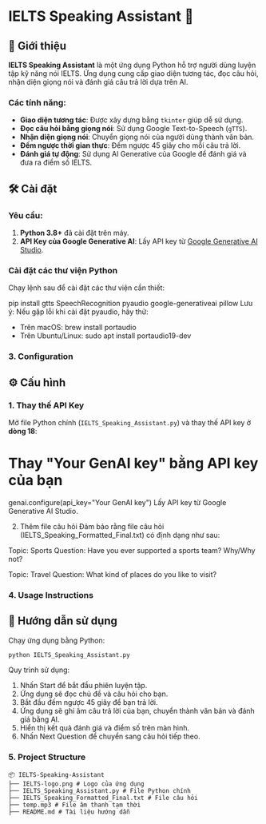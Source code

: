 # IELTS Speaking Assistant 🎤

## 📖 Giới thiệu
**IELTS Speaking Assistant** là một ứng dụng Python hỗ trợ người dùng luyện tập kỹ năng nói IELTS. Ứng dụng cung cấp giao diện tương tác, đọc câu hỏi, nhận diện giọng nói và đánh giá câu trả lời dựa trên AI.

### Các tính năng:
- **Giao diện tương tác**: Được xây dựng bằng `tkinter` giúp dễ sử dụng.
- **Đọc câu hỏi bằng giọng nói**: Sử dụng Google Text-to-Speech (`gTTS`).
- **Nhận diện giọng nói**: Chuyển giọng nói của người dùng thành văn bản.
- **Đếm ngược thời gian thực**: Đếm ngược 45 giây cho mỗi câu trả lời.
- **Đánh giá tự động**: Sử dụng AI Generative của Google để đánh giá và đưa ra điểm số IELTS.

## 🛠️ Cài đặt

### Yêu cầu:
1. **Python 3.8+** đã cài đặt trên máy.
2. **API Key của Google Generative AI**: Lấy API key từ [Google Generative AI Studio](https://aistudio.google.com/app/apikey).

### Cài đặt các thư viện Python
Chạy lệnh sau để cài đặt các thư viện cần thiết:

pip install gtts SpeechRecognition pyaudio google-generativeai pillow
Lưu ý: Nếu gặp lỗi khi cài đặt pyaudio, hãy thử:

- Trên macOS: brew install portaudio
- Trên Ubuntu/Linux: sudo apt install portaudio19-dev

### 3. **Configuration**
## ⚙️ Cấu hình

### 1. Thay thế API Key
Mở file Python chính (`IELTS_Speaking_Assistant.py`) và thay thế API key ở **dòng 18**:

# Thay "Your GenAI key" bằng API key của bạn
genai.configure(api_key="Your GenAI key")
Lấy API key từ Google Generative AI Studio.

2. Thêm file câu hỏi
Đảm bảo rằng file câu hỏi (IELTS_Speaking_Formatted_Final.txt) có định dạng như sau:

Topic: Sports
Question: Have you ever supported a sports team? Why/Why not?

Topic: Travel
Question: What kind of places do you like to visit?

### 4. **Usage Instructions**
## 🚀 Hướng dẫn sử dụng

Chạy ứng dụng bằng Python:

```bash
python IELTS_Speaking_Assistant.py
```

Quy trình sử dụng:
1. Nhấn Start để bắt đầu phiên luyện tập.
2. Ứng dụng sẽ đọc chủ đề và câu hỏi cho bạn.
3. Bắt đầu đếm ngược 45 giây để bạn trả lời.
4. Ứng dụng sẽ ghi âm câu trả lời của bạn, chuyển thành văn bản và đánh giá bằng AI.
5. Hiển thị kết quả đánh giá và điểm số trên màn hình.
6. Nhấn Next Question để chuyển sang câu hỏi tiếp theo.

### 5. **Project Structure**
```
📦 IELTS-Speaking-Assistant
├── IELTS-logo.png # Logo của ứng dụng
├── IELTS_Speaking_Assistant.py # File Python chính
├── IELTS_Speaking_Formatted_Final.txt # File câu hỏi
├── temp.mp3 # File âm thanh tạm thời
├── README.md # Tài liệu hướng dẫn
```
